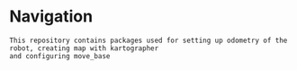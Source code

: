 # Navigation
    This repository contains packages used for setting up odometry of the robot, creating map with kartographer 
    and configuring move_base
